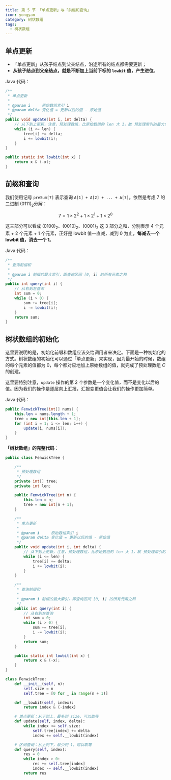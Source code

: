 ```yaml
---
title: 第 5 节 「单点更新」与「前缀和查询」
icon: yongyan
category: 树状数组
tags:
  - 树状数组
---
```




## 单点更新

+ 「单点更新」从孩子结点到父亲结点，沿途所有的结点都需要更新；
+ **从孩子结点到父亲结点，就是不断加上当前下标的 `lowbit` 值，产生进位**。

Java 代码：

```Java []
/**
 * 单点更新
 *
 * @param i     原始数组索引 i
 * @param delta 变化值 = 更新以后的值 - 原始值
 */
public void update(int i, int delta) {
    // 从下到上更新，注意，预处理数组，比原始数组的 len 大 1，故 预处理索引的最大值为 len
    while (i <= len) {
        tree[i] += delta;
        i += lowbit(i);
    }
}

public static int lowbit(int x) {
    return x & (-x);
}
```

## 前缀和查询

我们使用记号 `preSum[7]` 表示查询 `A[1] + A[2] + ... + A[7]`。依然是考虑 $7$ 的二进制 $(0111)_2$分解：

$$
7 = 1 \times 2^2 + 1 \times 2^1 + 1 \times 2^0 
$$

这三部分可以看成 $(0100)_2$、$(0010)_2$、$(0001)_2$ 这 3 部分之和，分别表示 4 个元素 + 2 个元素 + 1 个元素，正好是 lowbit 值一直减，减到 $0$ 为止，**每减去一个 lowbit 值，消去一个 1**。

Java 代码：

```Java []
/**
 * 查询前缀和
 *
 * @param i 前缀的最大索引，即查询区间 [0, i] 的所有元素之和
 */
public int query(int i) {
    // 从右到左查询
    int sum = 0;
    while (i > 0) {
        sum += tree[i];
        i -= lowbit(i);
    }
    return sum;
}
```

## 树状数组的初始化

这里要说明的是，初始化前缀和数组应该交给调用者来决定。下面是一种初始化的方式。树状数组的初始化可以通过「单点更新」来实现，因为最开始的时候，数组的每个元素的值都为 $0$，每个都对应地加上原始数组的值，就完成了预处理数组 $C$ 的创建。

这里要特别注意，`update` 操作的第 $2$ 个参数是一个变化值，而不是变化以后的值。因为我们的操作是逐层向上汇报，汇报变更值会让我们的操作更加简单。

Java 代码：

```Java []
public FenwickTree(int[] nums) {
    this.len = nums.length + 1;
    tree = new int[this.len + 1];
    for (int i = 1; i <= len; i++) {
        update(i, nums[i]);
    }
}
```


**「树状数组」的完整代码**：

```Java []
public class FenwickTree {

    /**
     * 预处理数组
     */
    private int[] tree;
    private int len;

    public FenwickTree(int n) {
        this.len = n;
        tree = new int[n + 1];
    }

    /**
     * 单点更新
     *
     * @param i     原始数组索引 i
     * @param delta 变化值 = 更新以后的值 - 原始值
     */
    public void update(int i, int delta) {
        // 从下到上更新，注意，预处理数组，比原始数组的 len 大 1，故 预处理索引的最大值为 len
        while (i <= len) {
            tree[i] += delta;
            i += lowbit(i);
        }
    }

    /**
     * 查询前缀和
     *
     * @param i 前缀的最大索引，即查询区间 [0, i] 的所有元素之和
     */
    public int query(int i) {
        // 从右到左查询
        int sum = 0;
        while (i > 0) {
            sum += tree[i];
            i -= lowbit(i);
        }
        return sum;
    }

    public static int lowbit(int x) {
        return x & (-x);
    }
}
```

```Python []
class FenwickTree:
    def __init__(self, n):
        self.size = n
        self.tree = [0 for _ in range(n + 1)]

    def __lowbit(self, index):
        return index & (-index)

    # 单点更新：从下到上，最多到 size，可以取等
    def update(self, index, delta):
        while index <= self.size:
            self.tree[index] += delta
            index += self.__lowbit(index)

    # 区间查询：从上到下，最少到 1，可以取等
    def query(self, index):
        res = 0
        while index > 0:
            res += self.tree[index]
            index -= self.__lowbit(index)
        return res
```



